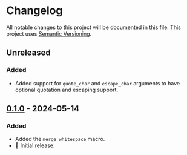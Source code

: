 # Changelog

All notable changes to this project will be documented in this file.
This project uses [Semantic Versioning](https://semver.org/spec/v2.0.0.html).

## Unreleased

### Added

- Added support for `quote_char` and `escape_char` arguments to have optional quotation and
  escaping support.

## [0.1.0] - 2024-05-14

### Added

- Added the `merge_whitespace` macro.
- 🎉 Initial release.

[0.1.0]: https://github.com/sunsided/merge-whitespace-rs/releases/tag/v0.1.0
